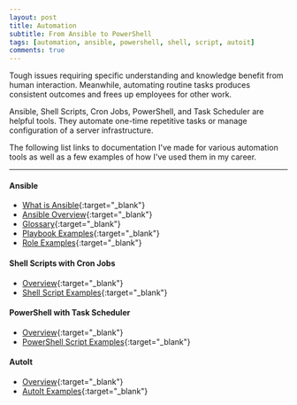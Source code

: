 ```yaml
---
layout: post
title: Automation
subtitle: From Ansible to PowerShell
tags: [automation, ansible, powershell, shell, script, autoit]
comments: true
---
```

Tough issues requiring specific understanding and knowledge benefit from human interaction. Meanwhile, automating routine tasks produces consistent outcomes and frees up employees for other work. 

Ansible, Shell Scripts, Cron Jobs, PowerShell, and Task Scheduler are helpful tools. They automate one-time repetitive tasks or manage configuration of a server infrastructure.

The following list links to documentation I've made for various automation tools as well as a few examples of how I've used them in my career.

---
#### Ansible
- [What is Ansible](https://aboutme.mandoistheway.com/pages/ansible/ansible){:target="_blank"}
- [Ansible Overview](https://aboutme.mandoistheway.com/2023-07-26-ansible-overview){:target="_blank"}
- [Glossary](https://aboutme.mandoistheway.com/2023-07-26-ansible-glossary){:target="_blank"}
- [Playbook Examples](https://github.com/ansible-playbooks-tex){:target="_blank"}
- [Role Examples](https://github.com/ansible-roles-tex){:target="_blank"}

#### Shell Scripts with Cron Jobs
- [Overview](TBD){:target="_blank"}
- [Shell Script Examples](TBD){:target="_blank"}

#### PowerShell with Task Scheduler
- [Overview](TBD){:target="_blank"}
- [PowerShell Script Examples](TBD){:target="_blank"}

#### AutoIt
- [Overview](TBD){:target="_blank"}
- [AutoIt Examples](TBD){:target="_blank"}
